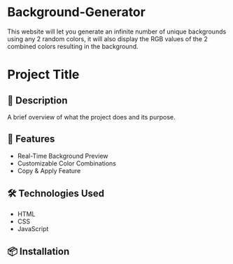 # Background-Generator
This website will let you generate an infinite number of unique backgrounds using any 2 random colors, it will also display the RGB values of the 2 combined colors resulting in the background.

# Project Title

## 📝 Description

A brief overview of what the project does and its purpose.

## 🚀 Features

- Real-Time Background Preview
- Customizable Color Combinations
- Copy & Apply Feature

## 🛠️ Technologies Used

- HTML
- CSS
- JavaScript

## 📦 Installation
